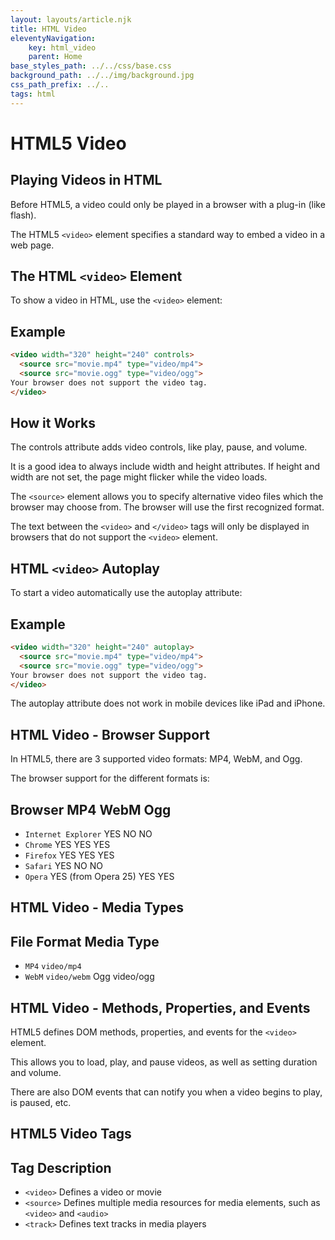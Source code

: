 ```yaml
---
layout: layouts/article.njk
title: HTML Video
eleventyNavigation:
    key: html_video
    parent: Home
base_styles_path: ../../css/base.css
background_path: ../../img/background.jpg
css_path_prefix: ../..
tags: html
---
```

# HTML5 Video

## Playing Videos in HTML
Before HTML5, a video could only be played in a browser with a plug-in (like flash).

The HTML5 `<video>` element specifies a standard way to embed a video in a web page.

## The HTML `<video>` Element
To show a video in HTML, use the `<video>` element:

## Example
```html
<video width="320" height="240" controls>
  <source src="movie.mp4" type="video/mp4">
  <source src="movie.ogg" type="video/ogg">
Your browser does not support the video tag.
</video>
```
## How it Works
The controls attribute adds video controls, like play, pause, and volume.

It is a good idea to always include width and height attributes. If height and width are not set, the page might flicker while the video loads.

The `<source>` element allows you to specify alternative video files which the browser may choose from. The browser will use the first recognized format.

The text between the `<video>` and `</video>` tags will only be displayed in browsers that do not support the `<video>` element.

## HTML `<video>` Autoplay
To start a video automatically use the autoplay attribute:

## Example
```html
<video width="320" height="240" autoplay>
  <source src="movie.mp4" type="video/mp4">
  <source src="movie.ogg" type="video/ogg">
Your browser does not support the video tag.
</video>
```
The autoplay attribute does not work in mobile devices like iPad and iPhone.

## HTML Video - Browser Support
In HTML5, there are 3 supported video formats: MP4, WebM, and Ogg.

The browser support for the different formats is:

## Browser	MP4	WebM	Ogg
* `Internet Explorer`	YES	NO	NO
* `Chrome`	YES	YES	YES
* `Firefox`	YES	YES	YES
* `Safari`	YES	NO	NO
* `Opera`	YES (from Opera 25)	YES	YES
## HTML Video - Media Types
## File Format	Media Type
* `MP4`	`video/mp4`
* `WebM`	`video/webm`
Ogg	video/ogg
## HTML Video - Methods, Properties, and Events
HTML5 defines DOM methods, properties, and events for the `<video>` element.

This allows you to load, play, and pause videos, as well as setting duration and volume.

There are also DOM events that can notify you when a video begins to play, is paused, etc.

## HTML5 Video Tags
## Tag	Description
* `<video>`	Defines a video or movie
* `<source>`	Defines multiple media resources for media elements, such as `<video>` and `<audio>`
* `<track>`	Defines text tracks in media players